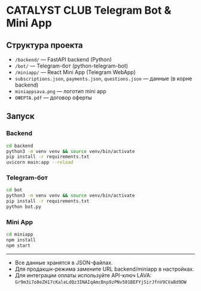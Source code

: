 # CATALYST CLUB Telegram Bot & Mini App

## Структура проекта

- `/backend/` — FastAPI backend (Python)
- `/bot/` — Telegram-бот (python-telegram-bot)
- `/miniapp/` — React Mini App (Telegram WebApp)
- `subscriptions.json`, `payments.json`, `questions.json` — данные (в корне backend)
- `miniappsava.png` — логотип mini app
- `ОФЕРТА.pdf` — договор оферты

## Запуск

### Backend
```bash
cd backend
python3 -m venv venv && source venv/bin/activate
pip install -r requirements.txt
uvicorn main:app --reload
```

### Telegram-бот
```bash
cd bot
python3 -m venv venv && source venv/bin/activate
pip install -r requirements.txt
python bot.py
```

### Mini App
```bash
cd miniapp
npm install
npm start
```

---

- Все данные хранятся в JSON-файлах.
- Для продакшн-режима замените URL backend/miniapp в настройках.
- Для интеграции оплаты используйте API-ключ LAVA: `Gr9m3i7o8eZH17cKaleLdQz3INAIqAmcBnp9zPNv501BEFYjSirJfnV9CVaBd9DW`
